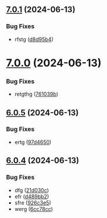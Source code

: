 ## [7.0.1](https://github.com/malikjaid/test/compare/v7.0.0...v7.0.1) (2024-06-13)


### Bug Fixes

* rfstg ([d8d95b4](https://github.com/malikjaid/test/commit/d8d95b467bd9fe40e049010c356ad2efd48c3798))



# [7.0.0](https://github.com/malikjaid/test/compare/v6.0.6...v7.0.0) (2024-06-13)


### Bug Fixes

* retgthg ([761039b](https://github.com/malikjaid/test/commit/761039b3c32b2183ee22239706113de1e8273161))



## [6.0.5](https://github.com/malikjaid/test/compare/v6.0.4...v6.0.5) (2024-06-13)


### Bug Fixes

* ertg ([97d4650](https://github.com/malikjaid/test/commit/97d465098eb9f2fe9473aa54dc16aae65f5807ef))



## [6.0.4](https://github.com/malikjaid/test/compare/d489bb255b474c28733dd4d0b3e1faa29f270541...v6.0.4) (2024-06-13)


### Bug Fixes

* dfg ([21d030c](https://github.com/malikjaid/test/commit/21d030c77719e512294e39af5aa7b63cdeb98ee1))
* efr ([d489bb2](https://github.com/malikjaid/test/commit/d489bb255b474c28733dd4d0b3e1faa29f270541))
* sfre ([926c3e5](https://github.com/malikjaid/test/commit/926c3e51a21ba53d88218656fc6682898f3b2f80))
* werg ([6cc78cc](https://github.com/malikjaid/test/commit/6cc78cc703cea87fc575392ad4e37c55a4c4e0bc))



